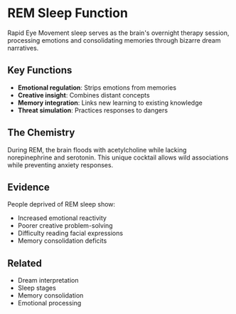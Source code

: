 # REM Sleep Function

Rapid Eye Movement sleep serves as the brain's overnight therapy session, processing emotions and consolidating memories through bizarre dream narratives.

## Key Functions
- **Emotional regulation**: Strips emotions from memories
- **Creative insight**: Combines distant concepts
- **Memory integration**: Links new learning to existing knowledge
- **Threat simulation**: Practices responses to dangers

## The Chemistry
During REM, the brain floods with acetylcholine while lacking norepinephrine and serotonin. This unique cocktail allows wild associations while preventing anxiety responses.

## Evidence
People deprived of REM sleep show:
- Increased emotional reactivity
- Poorer creative problem-solving
- Difficulty reading facial expressions
- Memory consolidation deficits

## Related
- Dream interpretation
- Sleep stages
- Memory consolidation
- Emotional processing